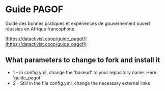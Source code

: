 # Guide PAGOF
Guide des bonnes pratiques et expériences de gouvernement ouvert réussies en Afrique francophone.

[https://datactivist.coop/guide_pagof/](https://datactivist.coop/guide_pagof/)

## What parameters to change to fork and install it 

* 1 - In config.yml, change the 'baseurl' to your repository name. Here: 'guide_pagof'
* 2 - Still in the file config.yml, change the necessary external links

